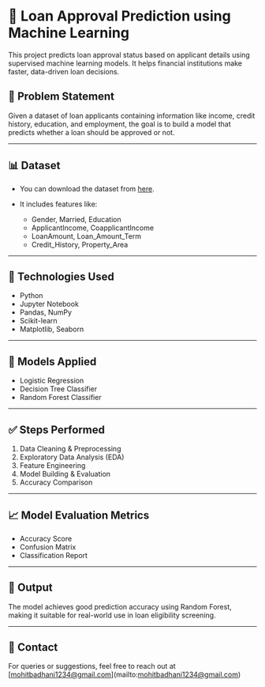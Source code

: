 # 🏦 Loan Approval Prediction using Machine Learning

This project predicts loan approval status based on applicant details using supervised machine learning models. It helps financial institutions make faster, data-driven loan decisions.

## 📌 Problem Statement

Given a dataset of loan applicants containing information like income, credit history, education, and employment, the goal is to build a model that predicts whether a loan should be approved or not.

---

## 📊 Dataset

* You can download the dataset from [here](https://drive.google.com/file/d/1LIvIdqdHDFEGnfzIgEh4L6GFirzsE3US/view).
* It includes features like:

  * Gender, Married, Education
  * ApplicantIncome, CoapplicantIncome
  * LoanAmount, Loan\_Amount\_Term
  * Credit\_History, Property\_Area

---

## 🔧 Technologies Used

* Python
* Jupyter Notebook
* Pandas, NumPy
* Scikit-learn
* Matplotlib, Seaborn

---

## 🧐 Models Applied

* Logistic Regression
* Decision Tree Classifier
* Random Forest Classifier

---

## ✅ Steps Performed

1. Data Cleaning & Preprocessing
2. Exploratory Data Analysis (EDA)
3. Feature Engineering
4. Model Building & Evaluation
5. Accuracy Comparison

---

## 📈 Model Evaluation Metrics

* Accuracy Score
* Confusion Matrix
* Classification Report

---

## 📌 Output

The model achieves good prediction accuracy using Random Forest, making it suitable for real-world use in loan eligibility screening.

---

## 📨 Contact

For queries or suggestions, feel free to reach out at \[mohitbadhani1234@gmail.com](mailto:mohitbadhani1234@gmail.com)
